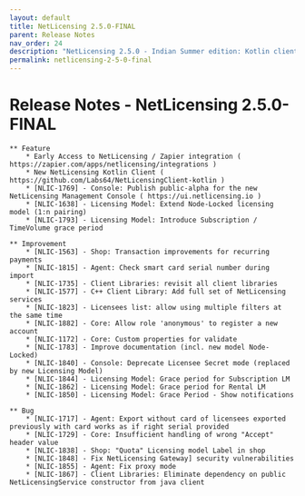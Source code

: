 ```yaml
---
layout: default
title: NetLicensing 2.5.0-FINAL
parent: Release Notes
nav_order: 24
description: "NetLicensing 2.5.0 - Indian Summer edition: Kotlin client, Zapier integration, new Management Console, extended Node-Locked"
permalink: netlicensing-2-5-0-final
---
```


Release Notes - NetLicensing 2.5.0-FINAL
========================================

    ** Feature
        * Early Access to NetLicensing / Zapier integration ( https://zapier.com/apps/netlicensing/integrations )
        * New NetLicensing Kotlin Client ( https://github.com/Labs64/NetLicensingClient-kotlin )
        * [NLIC-1769] - Console: Publish public-alpha for the new NetLicensing Management Console ( https://ui.netlicensing.io )
        * [NLIC-1638] - Licensing Model: Extend Node-Locked licensing model (1:n pairing)
        * [NLIC-1793] - Licensing Model: Introduce Subscription / TimeVolume grace period

    ** Improvement
        * [NLIC-1563] - Shop: Transaction improvements for recurring payments
        * [NLIC-1815] - Agent: Check smart card serial number during import
        * [NLIC-1735] - Client Libraries: revisit all client libraries
        * [NLIC-1577] - C++ Client Library: Add full set of NetLicensing services
        * [NLIC-1823] - Licensees list: allow using multiple filters at the same time
        * [NLIC-1882] - Core: Allow role 'anonymous' to register a new account
        * [NLIC-1172] - Core: Custom properties for validate
        * [NLIC-1783] - Improve documentation (incl. new model Node-Locked)
        * [NLIC-1840] - Console: Deprecate Licensee Secret mode (replaced by new Licensing Model)
        * [NLIC-1844] - Licensing Model: Grace period for Subscription LM
        * [NLIC-1862] - Licensing Model: Grace period for Rental LM    
        * [NLIC-1850] - Licensing Model: Grace Period - Show notifications

    ** Bug
        * [NLIC-1717] - Agent: Export without card of licensees exported previously with card works as if right serial provided
        * [NLIC-1729] - Core: Insufficient handling of wrong "Accept" header value
        * [NLIC-1838] - Shop: "Quota" Licensing model Label in shop
        * [NLIC-1848] - Fix NetLicensing Gateway] security vulnerabilities
        * [NLIC-1855] - Agent: Fix proxy mode
        * [NLIC-1867] - Client Libraries: Eliminate dependency on public NetLicensingService constructor from java client
